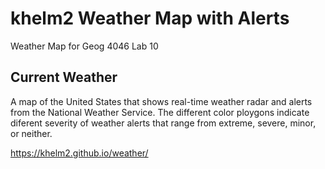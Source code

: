 # khelm2 Weather Map with Alerts
Weather Map for Geog 4046 Lab 10

## Current Weather
A map of the United States that shows real-time weather radar and alerts from the National Weather Service. The different color ploygons indicate diferent severity of weather alerts that range from extreme, severe, minor, or neither.

https://khelm2.github.io/weather/
